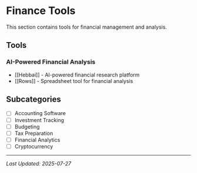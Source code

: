 # Finance Tools

This section contains tools for financial management and analysis.

## Tools

### AI-Powered Financial Analysis
- [[Hebbai]] - AI-powered financial research platform
- [[Rows]] - Spreadsheet tool for financial analysis

## Subcategories
- [ ] Accounting Software
- [ ] Investment Tracking
- [ ] Budgeting
- [ ] Tax Preparation
- [ ] Financial Analytics
- [ ] Cryptocurrency

---

*Last Updated: 2025-07-27*